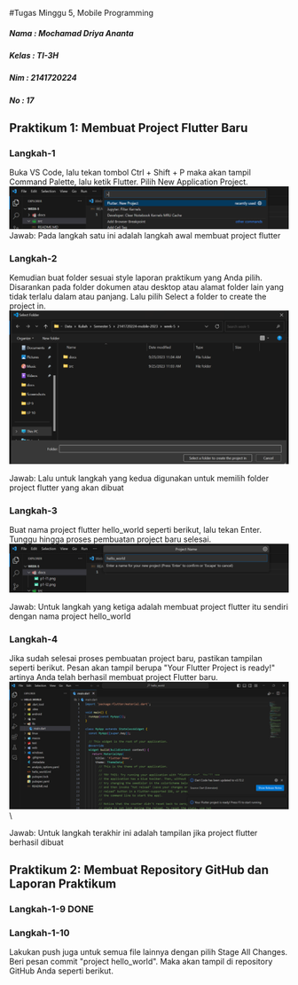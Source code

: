 #Tugas Minggu 5, Mobile Programming

##### Nama  : Mochamad Driya Ananta
##### Kelas : TI-3H
##### Nim   : 2141720224
##### No    : 17



## Praktikum 1: Membuat Project Flutter Baru

### Langkah-1
Buka VS Code, lalu tekan tombol Ctrl + Shift + P maka akan tampil Command Palette, lalu ketik Flutter. Pilih New Application Project.
![This is an alt text.](./docs/p1-l1.png)
Jawab:
Pada langkah satu ini adalah langkah awal membuat project flutter
 
### Langkah-2
Kemudian buat folder sesuai style laporan praktikum yang Anda pilih. Disarankan pada folder dokumen atau desktop atau alamat folder lain yang tidak terlalu dalam atau panjang. Lalu pilih Select a folder to create the project in.
![This is an alt text.](./docs/p1-l2.png)


Jawab:
Lalu untuk langkah yang kedua digunakan untuk memilih folder project flutter yang akan dibuat

### Langkah-3
Buat nama project flutter hello_world seperti berikut, lalu tekan Enter. Tunggu hingga proses pembuatan project baru selesai.
![This is an alt text.](./docs/p1-l3.png)

Jawab:
Untuk langkah yang ketiga adalah membuat project flutter itu sendiri dengan nama project hello_world


### Langkah-4
Jika sudah selesai proses pembuatan project baru, pastikan tampilan seperti berikut. Pesan akan tampil berupa "Your Flutter Project is ready!" artinya Anda telah berhasil membuat project Flutter baru.
![This is an alt text.](./docs/p1-l4.png)\

Jawab:
Untuk langkah terakhir ini adalah tampilan jika project flutter berhasil dibuat

## Praktikum 2: Membuat Repository GitHub dan Laporan Praktikum

### Langkah-1-9 DONE

### Langkah-1-10
Lakukan push juga untuk semua file lainnya dengan pilih Stage All Changes. Beri pesan commit "project hello_world". Maka akan tampil di repository GitHub Anda seperti berikut.
































